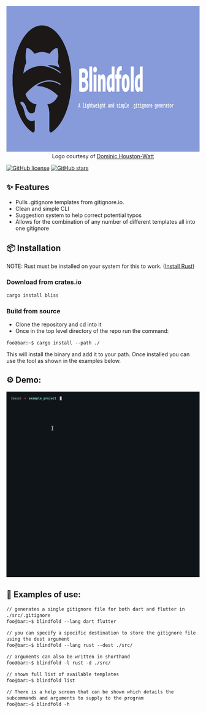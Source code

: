<p align="center">
<img height="380" width="1920" src="https://raw.githubusercontent.com/Eoin-McMahon/Blindfold/master/assets/banner.png">
<br>
Logo courtesy of <a href="https://www.instagram.com/do.graphics/">Dominic Houston-Watt</a>
</p>
<!-- <h1 align="center"> Blindfold - a lightweight and simple .gitignore generator</h1> -->

[![GitHub license](https://img.shields.io/github/license/Eoin-McMahon/Blindfold)](https://github.com/Eoin-McMahon/Blindfold/blob/master/license.txt)
[![GitHub stars](https://img.shields.io/github/stars/Eoin-McMahon/Blindfold)](https://github.com/Eoin-McMahon/Blindfold/stargazers)

## ✨ Features
* Pulls .gitignore templates from gitignore.io.
* Clean and simple CLI
* Suggestion system to help correct potential typos
* Allows for the combination of any number of different templates all into one gitignore

## 📦 Installation
NOTE: Rust must be installed on your system for this to work. (<a href="https://www.rust-lang.org/learn/get-started">Install Rust</a>)

### Download from crates.io

```bash
cargo install bliss
```

### Build from source
* Clone the repository and cd into it
* Once in the top level directory of the repo run the command:
```console
foo@bar:~$ cargo install --path ./
```

This will install the binary and add it to your path. Once installed you can use the tool as shown in the examples below.

## ⚙️ Demo:

![demo_video](https://raw.githubusercontent.com/Eoin-McMahon/Blindfold/master/assets/demo.gif)

## 🔧 Examples of use:
```console
// generates a single gitignore file for both dart and flutter in ./src/.gitignore
foo@bar:~$ blindfold --lang dart flutter
```

```console
// you can specify a specific destination to store the gitignore file using the dest argument
foo@bar:~$ blindfold --lang rust --dest ./src/
```

```console
// arguments can also be written in shorthand
foo@bar:~$ blindfold -l rust -d ./src/
```

```console
// shows full list of available templates
foo@bar:~$ blindfold list
```

```console
// There is a help screen that can be shown which details the subcommands and arguments to supply to the program
foo@bar:~$ blindfold -h
```
